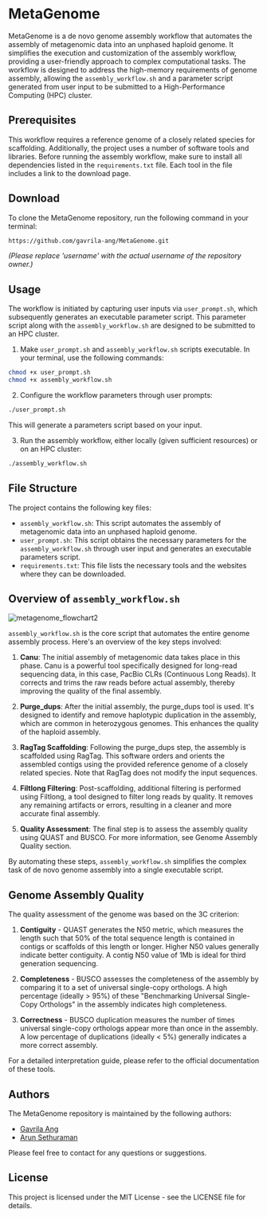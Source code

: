 # MetaGenome

MetaGenome is a de novo genome assembly workflow that automates the assembly of metagenomic data into an unphased haploid genome. It simplifies the execution and customization of the assembly workflow, providing a user-friendly approach to complex computational tasks. The workflow is designed to address the high-memory requirements of genome assembly, allowing the `assembly_workflow.sh` and a parameter script generated from user input to be submitted to a High-Performance Computing (HPC) cluster.

## Prerequisites

This workflow requires a reference genome of a closely related species for scaffolding. Additionally, the project uses a number of software tools and libraries. Before running the assembly workflow, make sure to install all dependencies listed in the `requirements.txt` file. Each tool in the file includes a link to the download page.

## Download

To clone the MetaGenome repository, run the following command in your terminal:

```bash
https://github.com/gavrila-ang/MetaGenome.git
```

*(Please replace 'username' with the actual username of the repository owner.)*

## Usage

The workflow is initiated by capturing user inputs via `user_prompt.sh`, which subsequently generates an executable parameter script. This parameter script along with the `assembly_workflow.sh` are designed to be submitted to an HPC cluster. 

1. Make `user_prompt.sh` and `assembly_workflow.sh` scripts executable. In your terminal, use the following commands:

```bash
chmod +x user_prompt.sh
chmod +x assembly_workflow.sh
```

2. Configure the workflow parameters through user prompts:

```bash
./user_prompt.sh
```
This will generate a parameters script based on your input.

3. Run the assembly workflow, either locally (given sufficient resources) or on an HPC cluster:

```bash
./assembly_workflow.sh
```

## File Structure

The project contains the following key files:

- `assembly_workflow.sh`: This script automates the assembly of metagenomic data into an unphased haploid genome.
- `user_prompt.sh`: This script obtains the necessary parameters for the `assembly_workflow.sh` through user input and generates an executable parameters script.
- `requirements.txt`: This file lists the necessary tools and the websites where they can be downloaded.

## Overview of `assembly_workflow.sh`

![metagenome_flowchart2](https://github.com/gavrila-ang/MetaGenome/assets/130125777/fb08342d-2efe-432f-a31b-c56f235c1681)

`assembly_workflow.sh` is the core script that automates the entire genome assembly process. Here's an overview of the key steps involved:

1. **Canu**: The initial assembly of metagenomic data takes place in this phase. Canu is a powerful tool specifically designed for long-read sequencing data, in this case, PacBio CLRs (Continuous Long Reads). It corrects and trims the raw reads before actual assembly, thereby improving the quality of the final assembly.

2. **Purge_dups**: After the initial assembly, the purge_dups tool is used. It's designed to identify and remove haplotypic duplication in the assembly, which are common in heterozygous genomes. This enhances the quality of the haploid assembly.

3. **RagTag Scaffolding**: Following the purge_dups step, the assembly is scaffolded using RagTag. This software orders and orients the assembled contigs using the provided reference genome of a closely related species. Note that RagTag does not modify the input sequences.

4. **Filtlong Filtering**: Post-scaffolding, additional filtering is performed using Filtlong, a tool designed to filter long reads by quality. It removes any remaining artifacts or errors, resulting in a cleaner and more accurate final assembly.

5. **Quality Assessment**: The final step is to assess the assembly quality using QUAST and BUSCO. For more information, see Genome Assembly Quality section.

By automating these steps, `assembly_workflow.sh` simplifies the complex task of de novo genome assembly into a single executable script.

## Genome Assembly Quality 

The quality assessment of the genome was based on the 3C criterion:

1. **Contiguity** - QUAST generates the N50 metric, which measures the length such that 50% of the total sequence length is contained in contigs or scaffolds of this length or longer. Higher N50 values generally indicate better contiguity. A contig N50 value of 1Mb is ideal for third generation sequencing. 

2. **Completeness** - BUSCO assesses the completeness of the assembly by comparing it to a set of universal single-copy orthologs. A high percentage (ideally > 95%) of these "Benchmarking Universal Single-Copy Orthologs" in the assembly indicates high completeness. 

3. **Correctness** - BUSCO duplication measures the number of times universal single-copy orthologs appear more than once in the assembly. A low percentage of duplications (ideally < 5%) generally indicates a more correct assembly.

For a detailed interpretation guide, please refer to the official documentation of these tools.

## Authors

The MetaGenome repository is maintained by the following authors:

- [Gavrila Ang](https://github.com/gavrila-ang)
- [Arun Sethuraman](https://github.com/arunsethuraman)

Please feel free to contact for any questions or suggestions.

## License

This project is licensed under the MIT License - see the LICENSE file for details.

